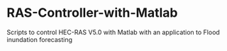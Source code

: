 # RAS-Controller-with-Matlab
Scripts to control HEC-RAS V5.0 with Matlab with an application to Flood inundation forecasting
